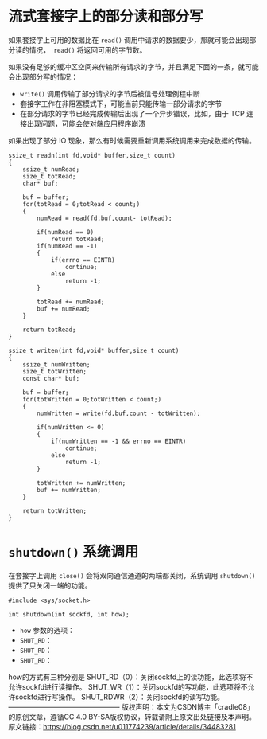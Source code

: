 # 流式套接字上的部分读和部分写

如果套接字上可用的数据比在 `read()` 调用中请求的数据要少，那就可能会出现部分读的情况，` read()` 将返回可用的字节数。

如果没有足够的缓冲区空间来传输所有请求的字节，并且满足下面的一条，就可能会出现部分写的情况：

- `write()` 调用传输了部分请求的字节后被信号处理例程中断
- 套接字工作在非阻塞模式下，可能当前只能传输一部分请求的字节
- 在部分请求的字节已经完成传输后出现了一个异步错误，比如，由于 TCP 连接出现问题，可能会使对端应用程序崩溃

如果出现了部分 IO 现象，那么有时候需要重新调用系统调用来完成数据的传输。

```
ssize_t readn(int fd,void* buffer,size_t count)
{
    ssize_t numRead;
    size_t totRead;
    char* buf;

    buf = buffer;
    for(totRead = 0;totRead < count;)
    {
        numRead = read(fd,buf,count- totRead);

        if(numRead == 0)
            return totRead;
        if(numRead == -1)
        {
            if(errno == EINTR)
                continue;
            else
                return -1;
        }

        totRead += numRead;
        buf += numRead;
    }

    return totRead;
}

ssize_t writen(int fd,void* buffer,size_t count)
{
    ssize_t numWritten;
    size_t totWritten;
    const char* buf;

    buf = buffer;
    for(totWritten = 0;totWritten < count;)
    {
        numWritten = write(fd,buf,count - totWritten);

        if(numWritten <= 0)
        {
            if(numWritten == -1 && errno == EINTR)
                continue;
            else
                return -1;
        }

        totWritten += numWritten;
        buf += numWritten;
    }

    return totWritten;
}
```

# `shutdown()` 系统调用

在套接字上调用 `close()` 会将双向通信通道的两端都关闭，系统调用 `shutdown()` 提供了只关闭一端的功能。

```
#include <sys/socket.h>

int shutdown(int sockfd, int how);
```

-  `how` 参数的选项：
  - `SHUT_RD`：
  - `SHUT_RD`：
  - `SHUT_RD`：

how的方式有三种分别是
SHUT_RD（0）：关闭sockfd上的读功能，此选项将不允许sockfd进行读操作。
SHUT_WR（1）：关闭sockfd的写功能，此选项将不允许sockfd进行写操作。
SHUT_RDWR（2）：关闭sockfd的读写功能。
————————————————
版权声明：本文为CSDN博主「cradle08」的原创文章，遵循CC 4.0 BY-SA版权协议，转载请附上原文出处链接及本声明。
原文链接：https://blog.csdn.net/u011774239/article/details/34483281

























































